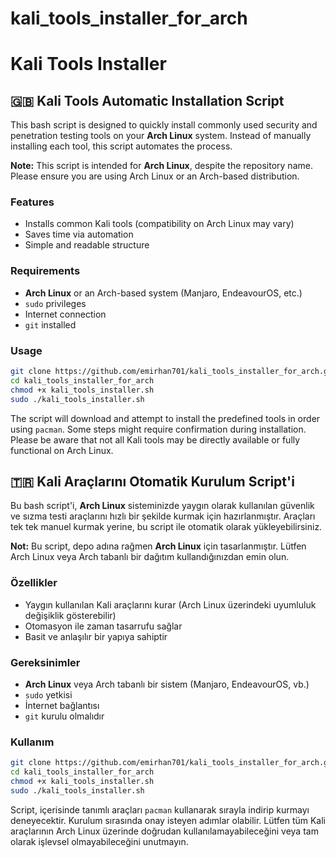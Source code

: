 
# kali_tools_installer_for_arch

# Kali Tools Installer

## 🇬🇧 Kali Tools Automatic Installation Script

This bash script is designed to quickly install commonly used security and penetration testing tools on your **Arch Linux** system. Instead of manually installing each tool, this script automates the process.

**Note:** This script is intended for **Arch Linux**, despite the repository name. Please ensure you are using Arch Linux or an Arch-based distribution.

### Features

- Installs common Kali tools (compatibility on Arch Linux may vary)
- Saves time via automation
- Simple and readable structure

### Requirements

- **Arch Linux** or an Arch-based system (Manjaro, EndeavourOS, etc.)
- `sudo` privileges
- Internet connection
- `git` installed

### Usage

```bash
git clone https://github.com/emirhan701/kali_tools_installer_for_arch.git
cd kali_tools_installer_for_arch
chmod +x kali_tools_installer.sh
sudo ./kali_tools_installer.sh
````
The script will download and attempt to install the predefined tools in order using `pacman`. Some steps might require confirmation during installation. Please be aware that not all Kali tools may be directly available or fully functional on Arch Linux.


## 🇹🇷 Kali Araçlarını Otomatik Kurulum Script'i

Bu bash script'i, **Arch Linux** sisteminizde yaygın olarak kullanılan güvenlik ve sızma testi araçlarını hızlı bir şekilde kurmak için hazırlanmıştır. Araçları tek tek manuel kurmak yerine, bu script ile otomatik olarak yükleyebilirsiniz.

**Not:** Bu script, depo adına rağmen **Arch Linux** için tasarlanmıştır. Lütfen Arch Linux veya Arch tabanlı bir dağıtım kullandığınızdan emin olun.

### Özellikler

  - Yaygın kullanılan Kali araçlarını kurar (Arch Linux üzerindeki uyumluluk değişiklik gösterebilir)
  - Otomasyon ile zaman tasarrufu sağlar
  - Basit ve anlaşılır bir yapıya sahiptir

### Gereksinimler

  - **Arch Linux** veya Arch tabanlı bir sistem (Manjaro, EndeavourOS, vb.)
  - `sudo` yetkisi
  - İnternet bağlantısı
  - `git` kurulu olmalıdır

### Kullanım

```bash
git clone https://github.com/emirhan701/kali_tools_installer_for_arch.git
cd kali_tools_installer_for_arch
chmod +x kali_tools_installer.sh
sudo ./kali_tools_installer.sh
```
Script, içerisinde tanımlı araçları `pacman` kullanarak sırayla indirip kurmayı deneyecektir. Kurulum sırasında onay isteyen adımlar olabilir. Lütfen tüm Kali araçlarının Arch Linux üzerinde doğrudan kullanılamayabileceğini veya tam olarak işlevsel olmayabileceğini unutmayın.
